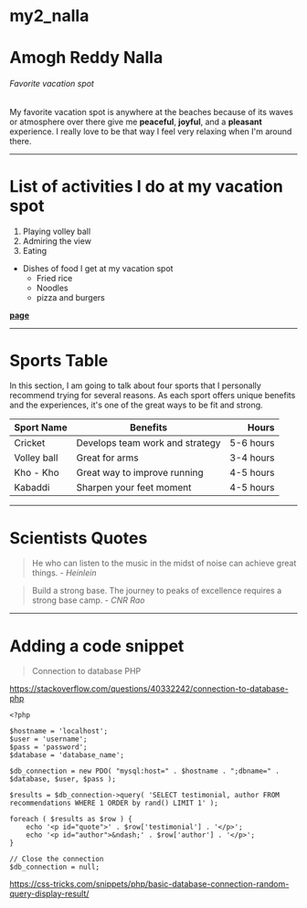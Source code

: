 # my2_nalla
# Amogh Reddy Nalla
###### Favorite vacation spot

My favorite vacation spot is anywhere at the beaches because of its waves or atmosphere over there give me **peaceful**, **joyful**, and a **pleasant** experience.
I really love to be that way
I feel very relaxing when I'm around there.

---

# List of activities I do at my vacation spot

1. Playing volley ball
2. Admiring the view
3. Eating

* Dishes of food I get at my vacation spot
    * Fried rice
    * Noodles
    * pizza and burgers

**[page](MyStats.md)** 

---

# Sports Table

In this section, I am going to talk about four sports that I personally recommend trying for several reasons. As each sport offers unique benefits and the experiences, it's one of the great ways to be fit and strong.

| Sport Name | Benefits | Hours |
| --- | --- | ---: |
| Cricket | Develops team work and strategy | 5-6 hours |
| Volley ball | Great for arms | 3-4 hours |
| Kho - Kho | Great way to improve running | 4-5 hours |
| Kabaddi | Sharpen your feet moment | 4-5 hours |

---

# Scientists Quotes

> He who can listen to the music in the midst of noise can achieve great things. - *Heinlein*

> Build a strong base. The journey to peaks of excellence requires a strong base camp. - *CNR Rao*

---

# Adding a code snippet

> Connection to database PHP 

<https://stackoverflow.com/questions/40332242/connection-to-database-php>

```
<?php

$hostname = 'localhost';
$user = 'username';
$pass = 'password';
$database = 'database_name';

$db_connection = new PDO( "mysql:host=" . $hostname . ";dbname=" . $database, $user, $pass );

$results = $db_connection->query( 'SELECT testimonial, author FROM recommendations WHERE 1 ORDER by rand() LIMIT 1' );

foreach ( $results as $row ) {
	echo '<p id="quote">' . $row['testimonial'] . '</p>';
	echo '<p id="author">&ndash;' . $row['author'] . '</p>';
}

// Close the connection
$db_connection = null;
```

<https://css-tricks.com/snippets/php/basic-database-connection-random-query-display-result/>


